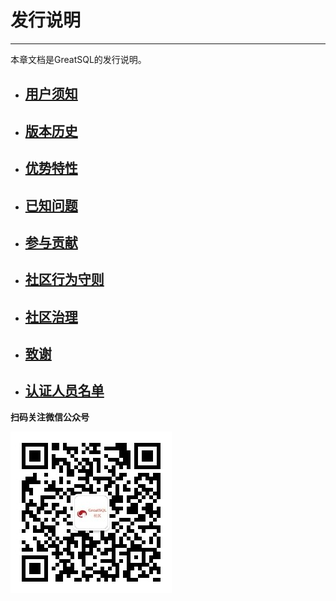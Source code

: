 # 发行说明
---
本章文档是GreatSQL的发行说明。

- ## [用户须知](./1-1-notes-to-users.md)
- ## [版本历史](./1-2-release-history.md)
- ## [优势特性](./1-3-greatsql-features.md)
- ## [已知问题](./1-4-issues-known.md)
- ## [参与贡献](./1-5-contribute-to-greatsql.md)
- ## [社区行为守则](./1-6-community-rules.md)
- ## [社区治理](./1-8-community-toc.md)
- ## [致谢](./1-7-thanks.md)
- ## [认证人员名单](./1-9-greatsql-certified.md)



**扫码关注微信公众号**

![greatsql-wx](../greatsql-wx.jpg)
